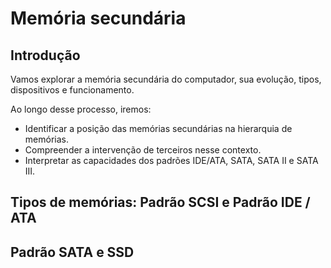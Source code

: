 # Memória secundária

## Introdução

Vamos explorar a memória secundária do computador, sua evolução, tipos, dispositivos e funcionamento.

Ao longo desse processo, iremos:

- Identificar a posição das memórias secundárias na hierarquia de memórias.
- Compreender a intervenção de terceiros nesse contexto.
- Interpretar as capacidades dos padrões IDE/ATA, SATA, SATA II e SATA III.

## Tipos de memórias: Padrão SCSI e Padrão IDE / ATA

## Padrão SATA e SSD
